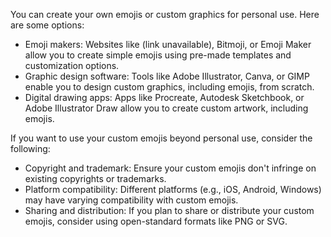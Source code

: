 You can create your own emojis or custom graphics for personal use. Here are some options:
- Emoji makers: Websites like (link unavailable), Bitmoji, or Emoji Maker allow you to create simple emojis using pre-made templates and customization options.
- Graphic design software: Tools like Adobe Illustrator, Canva, or GIMP enable you to design custom graphics, including emojis, from scratch.
- Digital drawing apps: Apps like Procreate, Autodesk Sketchbook, or Adobe Illustrator Draw allow you to create custom artwork, including emojis.

If you want to use your custom emojis beyond personal use, consider the following:
- Copyright and trademark: Ensure your custom emojis don't infringe on existing copyrights or trademarks.
- Platform compatibility: Different platforms (e.g., iOS, Android, Windows) may have varying compatibility with custom emojis.
- Sharing and distribution: If you plan to share or distribute your custom emojis, consider using open-standard formats like PNG or SVG.
